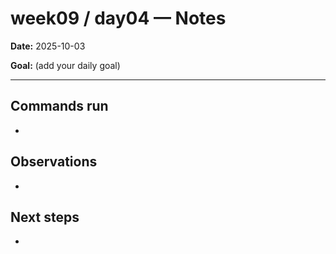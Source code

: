 ﻿# week09 / day04 — Notes

**Date:** 2025-10-03

**Goal:** (add your daily goal)

---
## Commands run
- 

## Observations
- 

## Next steps
- 

